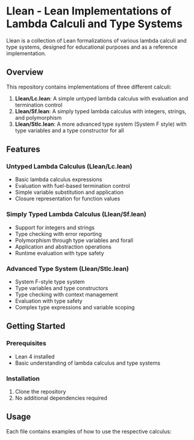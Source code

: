 # Llean - Lean Implementations of Lambda Calculi and Type Systems

Llean is a collection of Lean formalizations of various lambda calculi and type systems, designed for educational purposes and as a reference implementation.

## Overview

This repository contains implementations of three different calculi:

1. **Llean/Lc.lean**: A simple untyped lambda calculus with evaluation and termination control
2. **Llean/Sf.lean**: A simply typed lambda calculus with integers, strings, and polymorphism
3. **Llean/Stlc.lean**: A more advanced type system (System F style) with type variables and a type constructor for all

## Features

### Untyped Lambda Calculus (Llean/Lc.lean)
- Basic lambda calculus expressions
- Evaluation with fuel-based termination control
- Simple variable substitution and application
- Closure representation for function values

### Simply Typed Lambda Calculus (Llean/Sf.lean)
- Support for integers and strings
- Type checking with error reporting
- Polymorphism through type variables and forall
- Application and abstraction operations
- Runtime evaluation with type safety

### Advanced Type System (Llean/Stlc.lean)
- System F-style type system
- Type variables and type constructors
- Type checking with context management
- Evaluation with type safety
- Complex type expressions and variable scoping

## Getting Started

### Prerequisites
- Lean 4 installed
- Basic understanding of lambda calculus and type systems

### Installation
1. Clone the repository
2. No additional dependencies required

## Usage

Each file contains examples of how to use the respective calculus:

